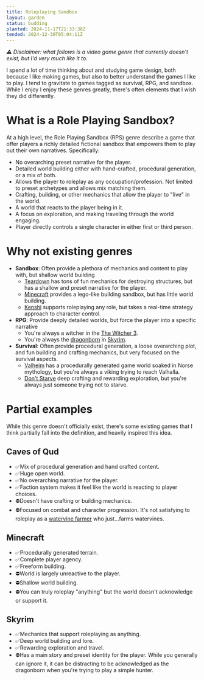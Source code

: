 ```yaml
---
title: Roleplaying Sandbox
layout: garden
status: budding
planted: 2024-11-17T21:33:38Z
tended: 2024-12-30T05:04:11Z
---
```


_⚠️ Disclaimer: what follows is a video game genre that currently doesn't exist, but I'd very much like it to._

I spend a lot of time thinking about and studying game design, both because I like making games, but also to better understand the games I like to play. I tend to gravitate to games tagged as survival, RPG, and sandbox. While I enjoy I enjoy these genres greatly, there's often elements that I wish they did differently. 

# What is a Role Playing Sandbox?
At a high level, the Role Playing Sandbox (RPS) genre describe a game that offer players a richly detailed fictional sandbox that empowers them to play out their own narratives. Specifically:

- No overarching preset narrative for the player.
- Detailed world building either with hand-crafted, procedural generation, or a mix of both.
- Allows the player to roleplay as any occupation/profession. Not limited to preset archetypes and allows mix matching them.
- Crafting, building, or other mechanics that allow the player to "live" in the world.
- A world that reacts to the player being in it.
- A focus on exploration, and making traveling through the world engaging.
- Player directly controls a single character in either first or third person.

# Why not existing genres
- __Sandbox__: Often provide a plethora of mechanics and content to play with, but shallow world building
  - [Teardown](https://store.steampowered.com/app/1167630/Teardown/) has tons of fun mechanics for destroying structures, but has a shallow and preset narrative for the player.
  - [Minecraft](https://www.minecraft.net/en-us) provides a lego-like building sandbox, but has little world building.
  - [Kenshi](https://store.steampowered.com/app/233860/Kenshi/) supports roleplaying any role, but takes a real-time strategy approach to character control.
- __RPG__: Provide deeply detailed worlds, but force the player into a specific narrative 
  - You're always a witcher in the [The Witcher 3](https://store.steampowered.com/app/292030/The_Witcher_3_Wild_Hunt/).
  - You're always the [dragonborn](https://en.uesp.net/wiki/Lore:Dragonborn) in [Skyrim](https://store.steampowered.com/app/489830/The_Elder_Scrolls_V_Skyrim_Special_Edition/).
- __Survival__: Often provide procedural generation, a loose overarching plot, and fun building and crafting mechanics, but very focused on the survival aspects.
  - [Valheim](https://store.steampowered.com/app/892970/Valheim/) has a procedurally generated game world soaked in Norse mythology, but you're always a viking trying to reach Valhalla.
  - [Don't Starve](https://store.steampowered.com/app/219740/Dont_Starve/) deep crafting and rewarding exploration, but you're always just someone trying not to starve.

# Partial examples 
While this genre doesn't officially exist, there's some existing games that I think partially fall into the definition, and heavily inspired this idea.

## Caves of Qud
- ✅Mix of procedural generation and hand crafted content.
- ✅Huge open world.
- ✅No overarching narrative for the player.
- ✅Faction system makes it feel like the world is reacting to player choices.
- ⛔Doesn't have crafting or building mechanics.
- ⛔Focused on combat and character progression. It's not satisfying to roleplay as a [watervine farmer](https://wiki.cavesofqud.com/wiki/Watervine_farmer) who just...farms watervines.

## Minecraft
- ✅Procedurally generated terrain.
- ✅Complete player agency.
- ✅Freeform building.
- ⛔World is largely unreactive to the player.
- ⛔Shallow world building.
- ⛔You can truly roleplay "anything" but the world doesn't acknowledge or support it.

## Skyrim
- ✅Mechanics that support roleplaying as anything.
- ✅Deep world building and lore.
- ✅Rewarding exploration and travel.
- ⛔Has a main story and preset identity for the player. While you generally can ignore it, it can be distracting to be acknowledged as the dragonborn when you're trying to play a simple hunter.